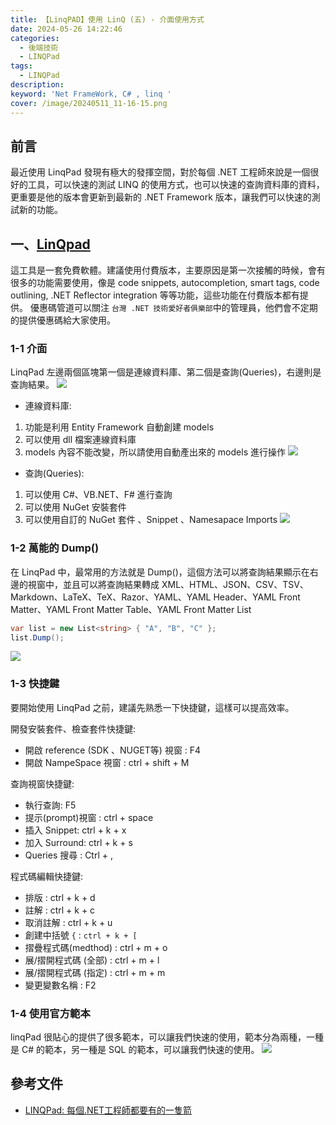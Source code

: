 ```yaml
---
title: 【LinqPAD】使用 LinQ (五) - 介面使用方式
date: 2024-05-26 14:22:46
categories: 
  - 後端技術
  - LINQPad
tags: 
  - LINQPad
description:
keyword: 'Net FrameWork, C# , linq '
cover: /image/20240511_11-16-15.png
---
```


## 前言
最近使用 LinqPad 發現有極大的發揮空間，對於每個 .NET 工程師來說是一個很好的工具，可以快速的測試 LINQ 的使用方式，也可以快速的查詢資料庫的資料，更重要是他的版本會更新到最新的 .NET Framework 版本，讓我們可以快速的測試新的功能。


## 一、[LinQpad](http://www.linqpad.net/)
這工具是一套免費軟體。建議使用付費版本，主要原因是第一次接觸的時候，會有很多的功能需要使用，像是 code snippets, autocompletion, smart tags, code outlining, .NET Reflector integration 等等功能，這些功能在付費版本都有提供。
優惠碼管道可以關注 ```台灣 .NET 技術愛好者俱樂部```中的管理員，他們會不定期的提供優惠碼給大家使用。

### 1-1 介面 
LinqPad 左邊兩個區塊第一個是連線資料庫、第二個是查詢(Queries)，右邊則是查詢結果。
![](/image/20240511_11-16-15.png)

- 連線資料庫: 
1. 功能是利用 Entity Framework 自動創建 models
2. 可以使用 dll 檔案連線資料庫
3. models 內容不能改變，所以請使用自動產出來的 models 進行操作
![](/image/20240526_12-14-17.png)


- 查詢(Queries):
1. 可以使用 C#、VB.NET、F# 進行查詢
2. 可以使用 NuGet 安裝套件
3. 可以使用自訂的 NuGet 套件 、Snippet 、Namesapace Imports
![](/image/20240526_12-18-15.png)


### 1-2 萬能的 Dump()
在 LinqPad 中，最常用的方法就是 Dump()，這個方法可以將查詢結果顯示在右邊的視窗中，並且可以將查詢結果轉成 XML、HTML、JSON、CSV、TSV、Markdown、LaTeX、TeX、Razor、YAML、YAML Header、YAML Front Matter、YAML Front Matter Table、YAML Front Matter List

```csharp
var list = new List<string> { "A", "B", "C" };
list.Dump();
```
![](/image/20240526_12-19-29.png)


### 1-3 快捷鍵
要開始使用 LinqPad 之前，建議先熟悉一下快捷鍵，這樣可以提高效率。

開發安裝套件、檢查套件快捷鍵: 
- 開啟 reference (SDK 、NUGET等) 視窗 : F4
- 開啟 NampeSpace 視窗 : ctrl + shift + M

查詢視窗快捷鍵:
- 執行查詢: F5
- 提示(prompt)視窗 : ctrl + space
- 插入 Snippet: ctrl + k + x
- 加入 Surround: ctrl + k + s
- Queries 搜尋 : Ctrl + ,

程式碼編輯快捷鍵:
- 排版 : ctrl + k + d
- 註解 : ctrl + k + c
- 取消註解 : ctrl + k + u
- 創建中括號 ```{``` : ```ctrl + k + [```
- 摺疊程式碼(medthod) : ctrl + m + o 
- 展/摺開程式碼 (全部) : ctrl + m + l
- 展/摺開程式碼 (指定) : ctrl + m + m
- 變更變數名稱 : F2

### 1-4 使用官方範本
linqPad 很貼心的提供了很多範本，可以讓我們快速的使用，範本分為兩種，一種是 C# 的範本，另一種是 SQL 的範本，可以讓我們快速的使用。
![](/image/20240526_12-53-25.png)


## 參考文件
- [LINQPad: 每個.NET工程師都要有的一隻箭](https://ithelp.ithome.com.tw/articles/10193063)
